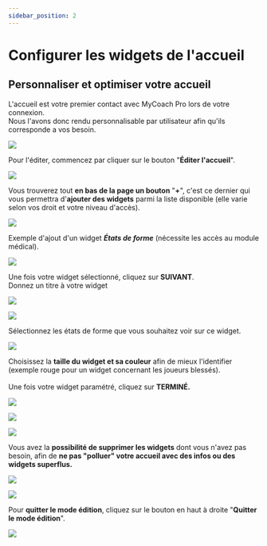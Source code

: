 ```yaml
---
sidebar_position: 2
---
```



# Configurer les widgets de l'accueil 

## Personnaliser et optimiser votre accueil
L'accueil est votre premier contact avec MyCoach Pro lors de votre connexion.\
Nous l'avons donc rendu personnalisable par utilisateur afin qu'ils corresponde a vos besoin.

![](https://ajeuwbhvhr.cloudimg.io/colony-recorder.s3.amazonaws.com/files/2023-10-09/139e1905-cba5-4036-876d-4d92a145d6cf/screenshot.png?tl_px=6,25&br_px=865,506&force_format=png&width=860)


Pour l'éditer, commencez par cliquer sur le bouton "**Éditer l'accueil**".

![](https://ajeuwbhvhr.cloudimg.io/colony-recorder.s3.amazonaws.com/files/2023-10-09/25c5043c-ab21-4321-9314-d1bec37d6064/ascreenshot.jpeg?tl_px=1700,0&br_px=2560,480&force_format=png&width=860&wat_scale=76&wat=1&wat_opacity=1&wat_gravity=northwest&wat_url=https://colony-recorder.s3.amazonaws.com/images/watermarks/F43F5E_standard.png&wat_pad=767,56)


Vous trouverez tout **en bas de la page un bouton** "**\+**", c'est ce dernier qui vous permettra d'**ajouter des widgets** parmi la liste disponible (elle varie selon vos droit et votre niveau d'accès).

![](https://ajeuwbhvhr.cloudimg.io/colony-recorder.s3.amazonaws.com/files/2023-10-09/12cbab7b-d04f-4e76-bc3b-f40eef6618ba/ascreenshot.jpeg?tl_px=2130,1042&br_px=2560,1283&force_format=png&width=430&wat_scale=38&wat=1&wat_opacity=1&wat_gravity=northwest&wat_url=https://colony-recorder.s3.amazonaws.com/images/watermarks/F43F5E_standard.png&wat_pad=355,193)


Exemple d'ajout d'un widget ***États de forme*** (nécessite les accès au module médical).

![](https://ajeuwbhvhr.cloudimg.io/colony-recorder.s3.amazonaws.com/files/2023-10-09/c2e0a411-1833-4c41-9f84-b1de34c12723/ascreenshot.jpeg?tl_px=596,742&br_px=1456,1223&force_format=png&width=860&wat_scale=76&wat=1&wat_opacity=1&wat_gravity=northwest&wat_url=https://colony-recorder.s3.amazonaws.com/images/watermarks/F43F5E_standard.png&wat_pad=402,212)


Une fois votre widget sélectionné, cliquez sur **SUIVANT**.\
Donnez un titre à votre widget

![](https://ajeuwbhvhr.cloudimg.io/colony-recorder.s3.amazonaws.com/files/2023-10-09/94a5d9b3-34c2-46e7-8ce0-6a362dcca03d/ascreenshot.jpeg?tl_px=1583,802&br_px=2443,1283&force_format=png&width=860&wat_scale=76&wat=1&wat_opacity=1&wat_gravity=northwest&wat_url=https://colony-recorder.s3.amazonaws.com/images/watermarks/F43F5E_standard.png&wat_pad=402,406)


![](https://ajeuwbhvhr.cloudimg.io/colony-recorder.s3.amazonaws.com/files/2023-10-09/01f8f11d-bf3d-443a-929e-83f0c7a23bb9/ascreenshot.jpeg?tl_px=159,594&br_px=1019,1075&force_format=png&width=860&wat_scale=76&wat=1&wat_opacity=1&wat_gravity=northwest&wat_url=https://colony-recorder.s3.amazonaws.com/images/watermarks/F43F5E_standard.png&wat_pad=402,212)


Sélectionnez les états de forme que vous souhaitez voir sur ce widget.

![](https://ajeuwbhvhr.cloudimg.io/colony-recorder.s3.amazonaws.com/files/2023-10-09/489c47e1-4e1f-4103-b5a9-e0b74b06a424/ascreenshot.jpeg?tl_px=83,679&br_px=943,1160&force_format=png&width=860&wat_scale=76&wat=1&wat_opacity=1&wat_gravity=northwest&wat_url=https://colony-recorder.s3.amazonaws.com/images/watermarks/F43F5E_standard.png&wat_pad=402,212)


Choisissez la **taille du widget et sa couleur** afin de mieux l'identifier (exemple rouge pour un widget concernant les joueurs blessés).\
\
Une fois votre widget paramétré, cliquez sur **TERMINÉ.**

![](https://ajeuwbhvhr.cloudimg.io/colony-recorder.s3.amazonaws.com/files/2023-10-09/56d94ccd-1eb5-4109-94a0-b0433e8d91ca/ascreenshot.jpeg?tl_px=946,749&br_px=1806,1230&force_format=png&width=860&wat_scale=76&wat=1&wat_opacity=1&wat_gravity=northwest&wat_url=https://colony-recorder.s3.amazonaws.com/images/watermarks/F43F5E_standard.png&wat_pad=402,212)


![](https://ajeuwbhvhr.cloudimg.io/colony-recorder.s3.amazonaws.com/files/2023-10-09/50a101dd-e3a0-49ef-95fd-50bc983d3643/ascreenshot.jpeg?tl_px=1097,570&br_px=1957,1051&force_format=png&width=860&wat_scale=76&wat=1&wat_opacity=1&wat_gravity=northwest&wat_url=https://colony-recorder.s3.amazonaws.com/images/watermarks/F43F5E_standard.png&wat_pad=402,212)




![](https://ajeuwbhvhr.cloudimg.io/colony-recorder.s3.amazonaws.com/files/2023-10-09/f2232d51-8901-4467-8f28-46c8776832a1/ascreenshot.jpeg?tl_px=1700,737&br_px=2560,1218&force_format=png&width=860&wat_scale=76&wat=1&wat_opacity=1&wat_gravity=northwest&wat_url=https://colony-recorder.s3.amazonaws.com/images/watermarks/F43F5E_standard.png&wat_pad=452,212)


Vous avez la **possibilité de supprimer les widgets** dont vous n'avez pas besoin, afin de **ne pas "polluer" votre accueil avec des infos ou des widgets superflus.**

![](https://ajeuwbhvhr.cloudimg.io/colony-recorder.s3.amazonaws.com/files/2023-10-09/6e3be03b-ca7b-445f-b764-73479eec5de3/ascreenshot.jpeg?tl_px=1280,78&br_px=2140,559&force_format=png&width=860&wat_scale=76&wat=1&wat_opacity=1&wat_gravity=northwest&wat_url=https://colony-recorder.s3.amazonaws.com/images/watermarks/F43F5E_standard.png&wat_pad=402,212)




![](https://ajeuwbhvhr.cloudimg.io/colony-recorder.s3.amazonaws.com/files/2023-10-09/c0aa12b1-93e8-4e8f-b996-2cb0e98828c6/ascreenshot.jpeg?tl_px=1103,486&br_px=1963,967&force_format=png&width=860&wat_scale=76&wat=1&wat_opacity=1&wat_gravity=northwest&wat_url=https://colony-recorder.s3.amazonaws.com/images/watermarks/F43F5E_standard.png&wat_pad=402,212)


Pour **quitter le mode édition**, cliquez sur le bouton en haut à droite "**Quitter le mode édition**".

![](https://ajeuwbhvhr.cloudimg.io/colony-recorder.s3.amazonaws.com/files/2023-10-09/0f126f94-4132-4098-ad48-8863aae806f1/ascreenshot.jpeg?tl_px=1700,0&br_px=2560,480&force_format=png&width=860&wat_scale=76&wat=1&wat_opacity=1&wat_gravity=northwest&wat_url=https://colony-recorder.s3.amazonaws.com/images/watermarks/F43F5E_standard.png&wat_pad=771,61)


